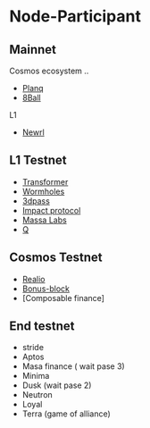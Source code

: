 # Node-Participant

## Mainnet
Cosmos ecosystem ..
* [Planq](https://explorer.dwentz.xyz/planq-network/staking/plqvaloper1wqwngychuh8fk3ec9whgy6khvyr9r649glmsez)
* [8Ball](https://explorer.dwentz.xyz/8ball/staking/8ballvaloper1gx63mdytxuej9s3lk3n9hkw6mhuhvphrukjfks)

L1
* [Newrl](https://newrlscan.com)
## L1 Testnet

* [Transformer](https://explorer.tfsc.io/#/m/VerifierDetail?Address=1NjgWZCzaz22kKj6NLerYhotv5BUsS3mkZ&Validators=Dwentz&Staked=1000&Delegated=10000&StakingTotal=11000&Active=1&Online=Online&Version=1_0.21.0_d)
* [Wormholes](https://www.wormholesscan.com/#/AccountDetailApp/0xCAaa11f08d315F14d7b593535F9727dc2526cA7c)
* [3dpass](https://telemetry.3dpass.org)
* [Impact protocol](https://telemetry.polkadot.io/#/0x204c3dcefbb2d7a81612ee69f28fbfece6336b830f6315f48382a969eab8a978)
* [Massa Labs](https://massa.com)
* [Q](q.org)

## Cosmos Testnet
* [Realio](https://explorer.dwentz.xyz/realio-network/staking/realiovaloper1yf0n6k74km9ztqktg6fwshvvg90k2e9wrlauh8)
* [Bonus-block](https://explorer.dwentz.xyz/bonus-block/staking/bonusvaloper1v7uekypfe7ezl363z2ydh0hrdqcxtmvmyqhdfq)
* [Composable finance]


## End testnet
* stride
* Aptos
* Masa finance ( wait pase 3)
* Minima
* Dusk (wait pase 2)
* Neutron
* Loyal
* Terra (game of alliance)
